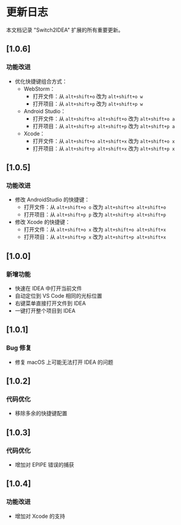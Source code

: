 # 更新日志

本文档记录 "Switch2IDEA" 扩展的所有重要更新。

## [1.0.6]

### 功能改进

- 优化快捷键组合方式：
  - WebStorm：
    - 打开文件：从 `alt+shift+o` 改为 `alt+shift+o w`
    - 打开项目：从 `alt+shift+p` 改为 `alt+shift+p w`
  - Android Studio：
    - 打开文件：从 `alt+shift+o alt+shift+o` 改为 `alt+shift+o a`
    - 打开项目：从 `alt+shift+p alt+shift+p` 改为 `alt+shift+p a`
  - Xcode：
    - 打开文件：从 `alt+shift+o alt+shift+x` 改为 `alt+shift+o x`
    - 打开项目：从 `alt+shift+p alt+shift+x` 改为 `alt+shift+p x`

## [1.0.5]

### 功能改进

- 修改 AndroidStudio 的快捷键：
  - 打开文件：从 `alt+shift+o o` 改为 `alt+shift+o alt+shift+o`
  - 打开项目：从 `alt+shift+p p` 改为 `alt+shift+p alt+shift+p`
- 修改 Xcode 的快捷键：
  - 打开文件：从 `alt+shift+o x` 改为 `alt+shift+o alt+shift+x`
  - 打开项目：从 `alt+shift+p x` 改为 `alt+shift+p alt+shift+x`

## [1.0.0]

### 新增功能

- 快速在 IDEA 中打开当前文件
- 自动定位到 VS Code 相同的光标位置
- 右键菜单直接打开文件到 IDEA
- 一键打开整个项目到 IDEA

## [1.0.1]

### Bug 修复

- 修复 macOS 上可能无法打开 IDEA 的问题

## [1.0.2]

### 代码优化

- 移除多余的快捷键配置

## [1.0.3]

### 代码优化

- 增加对 EPIPE 错误的捕获

## [1.0.4]

### 功能改进

- 增加对 Xcode 的支持